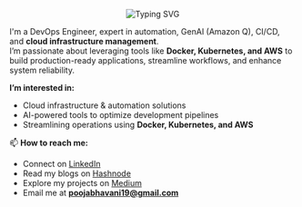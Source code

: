 <p align="center">
  <img src="https://readme-typing-svg.herokuapp.com/?lines=Hello,+tech+explorers!+%F0%9F%91%8B;Welcome+to+my+GitHub;I+am+Pooja+Bhavani;a+DevOps%2FSRE+Engineer!&font=Fira+Code&size=30&duration=4000&pause=1000&color=00FF00&center=true&width=800&height=90" alt="Typing SVG"/>
</p>



I'm a DevOps Engineer, expert in automation, GenAI (Amazon Q), CI/CD, and **cloud infrastructure management**.  
I’m passionate about leveraging tools like **Docker, Kubernetes, and AWS** to build production-ready applications, streamline workflows, and enhance system reliability.

**I’m interested in:**  
- Cloud infrastructure & automation solutions  
- AI-powered tools to optimize development pipelines  
- Streamlining operations using **Docker, Kubernetes, and AWS**

📫 **How to reach me:**  
- Connect on [LinkedIn](https://www.linkedin.com/in/poojabhavani08-devops/)  
- Read my blogs on [Hashnode](https://hashnode.com/@Poojabhavani08)  
- Explore my projects on [Medium](https://medium.com/@poojabhavani19)  
- Email me at **poojabhavani19@gmail.com**
